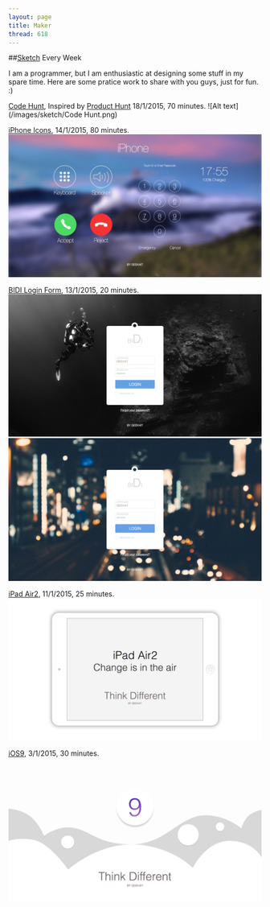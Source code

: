 ```yaml
---
layout: page
title: Maker
thread: 618
---
```


##[Sketch](http://bohemiancoding.com/) Every Week

I am a programmer, but I am enthusiastic at designing some stuff in my spare time. Here are some pratice work to share with you guys, just for fun. :)

[Code Hunt](http://goo.gl/jikjDc), Inspired by [Product Hunt](http://www.producthunt.com/) 18/1/2015, 70 minutes.
![Alt text](/images/sketch/Code Hunt.png)

[iPhone Icons](http://goo.gl/jikjDc), 14/1/2015, 80 minutes.
![Alt text](/images/sketch/iPhoneIcons.png)

[BIDI Login Form](http://goo.gl/3aWYzl), 13/1/2015, 20 minutes.
![Alt text](/images/sketch/Login.png)
![Alt text](/images/sketch/Login2.png)

[iPad Air2](http://goo.gl/3aWYzl), 11/1/2015, 25 minutes.
![Alt text](/images/sketch/iPadAir2.png)

[iOS9](http://goo.gl/mvkPUh), 3/1/2015, 30 minutes.
![Alt text](/images/sketch/iOS9.png)
